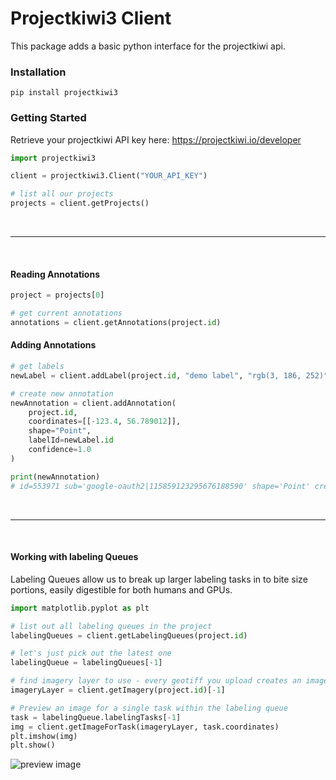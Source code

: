 # Projectkiwi3 Client

This package adds a basic python interface for the projectkiwi api. 

### Installation
```
pip install projectkiwi3
```


### Getting Started

Retrieve your projectkiwi API key here: https://projectkiwi.io/developer
```python
import projectkiwi3

client = projectkiwi3.Client("YOUR_API_KEY")

# list all our projects
projects = client.getProjects()
```

<br />

---

<br />

#### Reading Annotations
```python
project = projects[0]

# get current annotations
annotations = client.getAnnotations(project.id)
```

#### Adding Annotations
```python
# get labels
newLabel = client.addLabel(project.id, "demo label", "rgb(3, 186, 252)")

# create new annotation
newAnnotation = client.addAnnotation(
    project.id, 
    coordinates=[[-123.4, 56.789012]], 
    shape="Point", 
    labelId=newLabel.id
    confidence=1.0
)

print(newAnnotation)
# id=553971 sub='google-oauth2|115859123295676188590' shape='Point' createdAt='2024-09-05T18:47:17.529Z' confidence=1.0 labelId=3 label=Label(id=3, name='demo label', color='rgb(3, 186, 252)', active=True, modifiedAt='2024-07-15T20:29:59.697Z') coordinates=[[-123.4, 56.789012]]
```

<br />

---

<br />

#### Working with labeling Queues
Labeling Queues allow us to break up larger labeling tasks in to bite size portions, easily digestible for both humans and GPUs.
```python
import matplotlib.pyplot as plt

# list out all labeling queues in the project
labelingQueues = client.getLabelingQueues(project.id)

# let's just pick out the latest one
labelingQueue = labelingQueues[-1]

# find imagery layer to use - every geotiff you upload creates an imagery layer
imageryLayer = client.getImagery(project.id)[-1]

# Preview an image for a single task within the labeling queue
task = labelingQueue.labelingTasks[-1]
img = client.getImageForTask(imageryLayer, task.coordinates)
plt.imshow(img)
plt.show()
```

![preview image](imgs/imgPreview.png "Preview Image")
